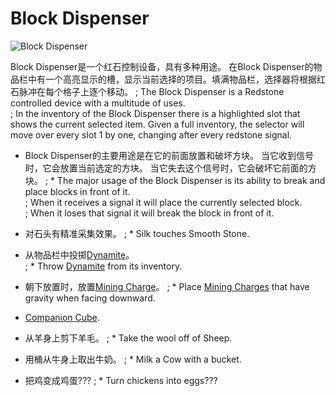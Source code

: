 # Block Dispenser

![Block Dispenser](block:betterwithmods:block_dispenser)

Block Dispenser是一个红石控制设备，具有多种用途。
在Block Dispenser的物品栏中有一个高亮显示的槽，显示当前选择的项目。填满物品栏，选择器将根据红石脉冲在每个格子上逐个移动。
; The Block Dispenser is a Redstone controlled device with a multitude of uses.  
; In the inventory of the Block Dispenser there is a highlighted slot that shows the current selected item. Given a full inventory, the selector will move over every slot 1 by one, changing after every redstone signal.

* Block Dispenser的主要用途是在它的前面放置和破坏方块。
当它收到信号时，它会放置当前选定的方块。
当它失去这个信号时，它会破坏它前面的方块。
; * The major usage of the Block Dispenser is its ability to break and place blocks in front of it.   
; When it receives a signal it will place the currently selected block.    
; When it loses that signal it will break the block in front of it.    

* 对石头有精准采集效果。
; * Silk touches Smooth Stone.

* 从物品栏中投掷[Dynamite](../items/dynamite.md)。  
; * Throw [Dynamite](../items/dynamite.md) from its inventory.

* 朝下放置时，放置[Mining Charge](mining_charge.md)。
; * Place [Mining Charges](mining_charge.md) that have gravity when facing downward.

* [Companion Cube](companion_cube.md).

* 从羊身上剪下羊毛。
; * Take the wool off of Sheep.

* 用桶从牛身上取出牛奶。
; * Milk a Cow with a bucket.

* 把鸡变成鸡蛋???
; * Turn chickens into eggs???
